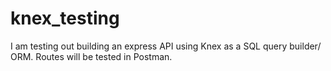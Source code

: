 # knex_testing
I am testing out building an express API using Knex as a SQL query builder/ ORM.  Routes will be tested in Postman.

